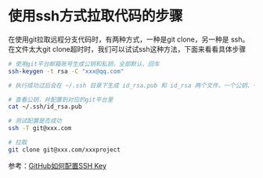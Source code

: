 # 使用ssh方式拉取代码的步骤

在使用git拉取远程分支代码时，有两种方式，一种是git clone，另一种是 ssh。在文件太大git clone超时时，我们可以试试ssh这种方法，下面来看看具体步骤

```bash
# 使用git平台邮箱账号生成公钥和私钥，全部默认、回车
ssh-keygen -t rsa -C "xxx@qq.com"

# 执行成功过后会在 ~/.ssh 目录下生成 id_rsa.pub 和 id_rsa 两个文件，一个公钥、一个私钥

# 查看公钥，并配置到对应的git平台里
cat ~/.ssh/id_rsa.pub

# 测试配置是否成功
ssh -T git@xxx.com 

# 拉取 
git clone git@xxx.com/xxxproject
```

参考：[GitHub如何配置SSH Key](https://blog.csdn.net/u013778905/article/details/83501204)